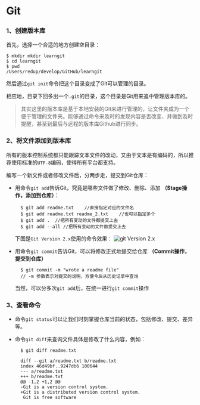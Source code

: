 # Git

### 1、创建版本库
首先，选择一个合适的地方创建空目录：

	$ mkdir mkdir learngit 
	$ cd learngit
	$ pwd
	/Users/redup/develop/GitHub/learngit

然后通过`git init`命令把这个目录变成了Git可以管理的目录。

相应地，目录下回多出一个`.git`的目录，这个目录是Git用来追中管理版本库的。
> 其实这里的版本库是基于本地安装的Git来进行管理的，让文件夹成为一个便于管理的文件夹。能够通过命令来及时的发现内容是否改变、并做到及时提醒，甚至到最后与远程的版本库Github进行同步。 

### 2、将文件添加到版本库

所有的版本控制系统都只能跟踪文本文件的改动，又由于文本是有编码的，所以推荐使用标准的`UTF-8`编码，使得所有平台都支持。

编写一个新文件或者修改文件后，分两步走，提交到Git仓库：

- 用命令`git add`告诉Git，究竟是哪些文件做了修改、删除、添加 **（Stage操作，添加到仓库）**：

		$ git add readme.txt 	//直接指定对应的文件名
		$ git add readme.txt readme_2.txt	 //也可以指定多个
		$ git add .  //把所有变动的文件都提交上去
		$ git add --all //把所有变动的文件都提交上去
	下图是`Git Version 2.x`使用的命令效果：
	![git Version 2.x](http://ootah442n.bkt.clouddn.com/KwOLu.jpg)

- 用命令`git commit`告诉Git，可以将修改正式地提交给仓库 **（Commit操作，提交到仓库）**

		$ git commit -m "wrote a readme file"  
		// -m 参数表示对提交的说明，方便今后从历史记录中查询
		
	当然，可以分多次`git add`后，在统一进行`git commit`操作

### 3、查看命令
- 命令`git status`可以让我们时刻掌握仓库当前的状态，包括修改、提交、差异等。
- 命令`git diff`来查询文件具体是修改了什么内容，例如：
		
		$ git diff readme.txt
		
		diff --git a/readme.txt b/readme.txt		index 46d49bf..9247db6 100644		--- a/readme.txt		+++ b/readme.txt		@@ -1,2 +1,2 @@		-Git is a version control system.		+Git is a distributed version control system.		 Git is free software


